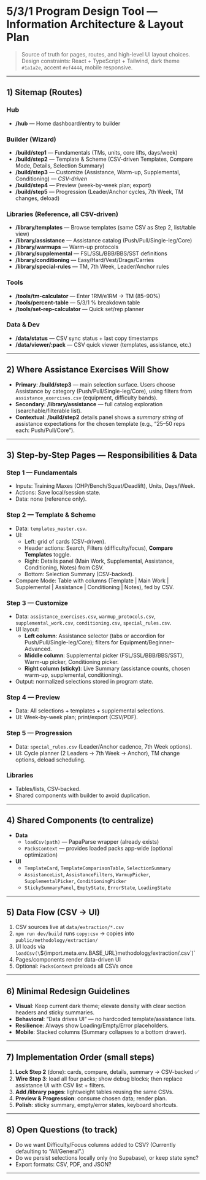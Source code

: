 # 5/3/1 Program Design Tool — Information Architecture & Layout Plan

> Source of truth for pages, routes, and high-level UI layout choices.  
> Design constraints: React + TypeScript + Tailwind, dark theme `#1a1a2e`, accent `#ef4444`, mobile responsive.

---

## 1) Sitemap (Routes)

### Hub
- **/hub** — Home dashboard/entry to builder

### Builder (Wizard)
- **/build/step1** — Fundamentals (TMs, units, core lifts, days/week)
- **/build/step2** — Template & Scheme (CSV-driven Templates, Compare Mode, Details, Selection Summary)
- **/build/step3** — Customize (Assistance, Warm-up, Supplemental, Conditioning) — *CSV-driven*
- **/build/step4** — Preview (week-by-week plan; export)
- **/build/step5** — Progression (Leader/Anchor cycles, 7th Week, TM changes, deload)

### Libraries (Reference, all CSV-driven)
- **/library/templates** — Browse templates (same CSV as Step 2, list/table view)
- **/library/assistance** — Assistance catalog (Push/Pull/Single-leg/Core)
- **/library/warmups** — Warm-up protocols
- **/library/supplemental** — FSL/SSL/BBB/BBS/SST definitions
- **/library/conditioning** — Easy/Hard/Vest/Drags/Carries
- **/library/special-rules** — TM, 7th Week, Leader/Anchor rules

### Tools
- **/tools/tm-calculator** — Enter 1RM/e1RM → TM (85–90%)
- **/tools/percent-table** — 5/3/1 % breakdown table
- **/tools/set-rep-calculator** — Quick set/rep planner

### Data & Dev
- **/data/status** — CSV sync status + last copy timestamps
- **/data/viewer/:pack** — CSV quick viewer (templates, assistance, etc.)

---

## 2) Where Assistance Exercises Will Show

- **Primary**: **/build/step3** — main selection surface. Users choose Assistance by category (Push/Pull/Single-leg/Core), using filters from `assistance_exercises.csv` (equipment, difficulty bands).
- **Secondary**: **/library/assistance** — full catalog exploration (searchable/filterable list).
- **Contextual**: **/build/step2** details panel shows a *summary string* of assistance expectations for the chosen template (e.g., “25–50 reps each: Push/Pull/Core”).

---

## 3) Step-by-Step Pages — Responsibilities & Data

### Step 1 — Fundamentals
- Inputs: Training Maxes (OHP/Bench/Squat/Deadlift), Units, Days/Week.
- Actions: Save local/session state.
- Data: none (reference only).

### Step 2 — Template & Scheme
- Data: `templates_master.csv`.
- UI: 
  - Left: grid of cards (CSV-driven).
  - Header actions: Search, Filters (difficulty/focus), **Compare Templates** toggle.
  - Right: Details panel (Main Work, Supplemental, Assistance, Conditioning, Notes) from CSV.
  - Bottom: Selection Summary (CSV-backed).
- Compare Mode: Table with columns (Template | Main Work | Supplemental | Assistance | Conditioning | Notes), fed by CSV.

### Step 3 — Customize
- Data: `assistance_exercises.csv`, `warmup_protocols.csv`, `supplemental_work.csv`, `conditioning.csv`, `special_rules.csv`.
- UI layout:
  - **Left column**: Assistance selector (tabs or accordion for Push/Pull/Single-leg/Core); filters for Equipment/Beginner–Advanced.
  - **Middle column**: Supplemental picker (FSL/SSL/BBB/BBS/SST), Warm-up picker, Conditioning picker.
  - **Right column (sticky)**: Live Summary (assistance counts, chosen warm-up, supplemental, conditioning).
- Output: normalized selections stored in program state.

### Step 4 — Preview
- Data: All selections + templates + supplemental selections.
- UI: Week-by-week plan; print/export (CSV/PDF).

### Step 5 — Progression
- Data: `special_rules.csv` (Leader/Anchor cadence, 7th Week options).
- UI: Cycle planner (2 Leaders → 7th Week → Anchor), TM change options, deload scheduling.

### Libraries
- Tables/lists, CSV-backed. 
- Shared components with builder to avoid duplication.

---

## 4) Shared Components (to centralize)

- **Data**
  - `loadCsv(path)` — PapaParse wrapper (already exists)
  - `PacksContext` — provides loaded packs app-wide (optional optimization)
- **UI**
  - `TemplateCard`, `TemplateComparisonTable`, `SelectionSummary`
  - `AssistanceList`, `AssistanceFilters`, `WarmupPicker`, `SupplementalPicker`, `ConditioningPicker`
  - `StickySummaryPanel`, `EmptyState`, `ErrorState`, `LoadingState`

---

## 5) Data Flow (CSV → UI)

1. CSV sources live at `data/extraction/*.csv`
2. `npm run dev/build` runs `copy:csv` → copies into `public/methodology/extraction/`
3. UI loads via `loadCsv(\`${import.meta.env.BASE_URL}methodology/extraction/<file>.csv\`)`
4. Pages/components render data-driven UI
5. Optional: `PacksContext` preloads all CSVs once

---

## 6) Minimal Redesign Guidelines

- **Visual**: Keep current dark theme; elevate density with clear section headers and sticky summaries.
- **Behavioral**: “Data drives UI” — no hardcoded template/assistance lists.
- **Resilience**: Always show Loading/Empty/Error placeholders.
- **Mobile**: Stacked columns (Summary collapses to a bottom drawer).

---

## 7) Implementation Order (small steps)

1. **Lock Step 2** (done): cards, compare, details, summary → CSV-backed ✅
2. **Wire Step 3**: load all four packs; show debug blocks; then replace assistance UI with CSV list + filters.
3. **Add /library pages**: lightweight tables reusing the same CSVs.
4. **Preview & Progression**: consume chosen data; render plan.
5. **Polish**: sticky summary, empty/error states, keyboard shortcuts.

---

## 8) Open Questions (to track)

- Do we want Difficulty/Focus columns added to CSV? (Currently defaulting to “All/General”.)
- Do we persist selections locally only (no Supabase), or keep state sync?
- Export formats: CSV, PDF, and JSON?

---
